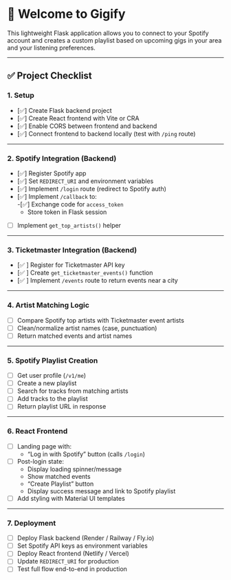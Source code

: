 # 🎵 Welcome to Gigify

This lightweight Flask application allows you to connect to your Spotify account and creates a custom playlist based on upcoming gigs in your area and your listening preferences.

---

## ✅ Project Checklist

### 1. Setup
- [✅] Create Flask backend project  
- [✅] Create React frontend with Vite or CRA  
- [✅] Enable CORS between frontend and backend  
- [✅] Connect frontend to backend locally (test with `/ping` route)  

---

### 2. Spotify Integration (Backend)
- [✅] Register Spotify app  
- [✅] Set `REDIRECT_URI` and environment variables  
- [✅] Implement `/login` route (redirect to Spotify auth)  
- [✅] Implement `/callback` to:  
-[✅] Exchange code for `access_token`  
  - Store token in Flask session  
- [ ] Implement `get_top_artists()` helper  

---

### 3. Ticketmaster Integration (Backend)
- [✅ ] Register for Ticketmaster API key  
- [✅ ] Create `get_ticketmaster_events()` function  
- [✅ ] Implement `/events` route to return events near a city  

---

### 4. Artist Matching Logic
- [ ] Compare Spotify top artists with Ticketmaster event artists  
- [ ] Clean/normalize artist names (case, punctuation)  
- [ ] Return matched events and artist names  

---

### 5. Spotify Playlist Creation
- [ ] Get user profile (`/v1/me`)  
- [ ] Create a new playlist  
- [ ] Search for tracks from matching artists  
- [ ] Add tracks to the playlist  
- [ ] Return playlist URL in response  

---

### 6. React Frontend
- [ ] Landing page with:  
  - “Log in with Spotify” button (calls `/login`)  
- [ ] Post-login state:  
  - Display loading spinner/message  
  - Show matched events  
  - “Create Playlist” button  
  - Display success message and link to Spotify playlist  
- [ ] Add styling with Material UI templates  

---

### 7. Deployment
- [ ] Deploy Flask backend (Render / Railway / Fly.io)  
- [ ] Set Spotify API keys as environment variables  
- [ ] Deploy React frontend (Netlify / Vercel)  
- [ ] Update `REDIRECT_URI` for production  
- [ ] Test full flow end-to-end in production  
